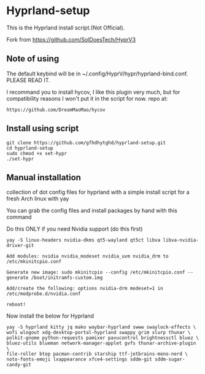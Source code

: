 # Hyprland-setup

This is the Hyprland install script.(Not Official). 

Fork from https://github.com/SolDoesTech/HyprV3

## Note of using
The default keybind will be in ~/.config/HyprV/hypr/hyprland-bind.conf.
PLEASE READ IT.

I recommand you to install hycov, I like this plugin very much, but for compatibility reasons I won't put it in the script for now.
repo at:
```
https://github.com/DreamMaoMao/hycov
```

## Install using script

```
git clone https://github.com/gfhdhytghd/hyprland-setup.git
cd hyprland-setup
sudo chmod +x set-hypr
./set-hypr
```

## Manual installation

collection of dot config files for hyprland with a simple install script for a fresh Arch linux with yay

You can grab the config files and install packages by hand with this command

Do this ONLY if you need Nvidia support (do this first)
```
yay -S linux-headers nvidia-dkms qt5-wayland qt5ct libva libva-nvidia-driver-git

Add modules: nvidia nvidia_modeset nvidia_uvm nvidia_drm to /etc/mkinitcpio.conf

Generate new image: sudo mkinitcpio --config /etc/mkinitcpio.conf --generate /boot/initramfs-custom.img

Add/create the following: options nvidia-drm modeset=1 in /etc/modprobe.d/nvidia.conf

reboot!
```

Now install the below for Hyprland

```
yay -S hyprland kitty jq mako waybar-hyprland swww swaylock-effects \
wofi wlogout xdg-desktop-portal-hyprland swappy grim slurp thunar \
polkit-gnome python-requests pamixer pavucontrol brightnessctl bluez \
bluez-utils blueman network-manager-applet gvfs thunar-archive-plugin \
file-roller btop pacman-contrib starship ttf-jetbrains-mono-nerd \
noto-fonts-emoji lxappearance xfce4-settings sddm-git sddm-sugar-candy-git 
```
